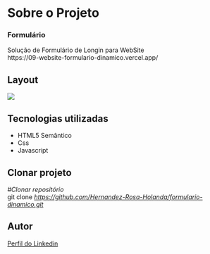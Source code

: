 <div>
  <h1>Sobre o Projeto</h1>

  <h3>Formulário</h3> 
  <p>
    Solução de Formulário de Longin para WebSite
    <br>https://09-website-formulario-dinamico.vercel.app/</br>
  </p>
<h2>Layout</h2>
  <p>
    <img src="https://user-images.githubusercontent.com/82759865/139351244-33a77611-fbaf-4a04-bafe-f205951a36e6.gif">
  </p>

<h2>Tecnologias utilizadas</h2>

<ul>
  <li>HTML5 Semântico
  <li>Css
  <li>Javascript
</ul>

<h2>Clonar projeto</h2>

<i>#Clonar repositório</i></br>
  git clone <i>https://github.com/Hernandez-Rosa-Holanda/formulario-dinamico.git</i>

<h2>Autor</h2> 
<p>
<a href="https://www.linkedin.com/in/hernandez-rosa-de-holanda/">Perfil do Linkedin</a>
</p>
</div> 
